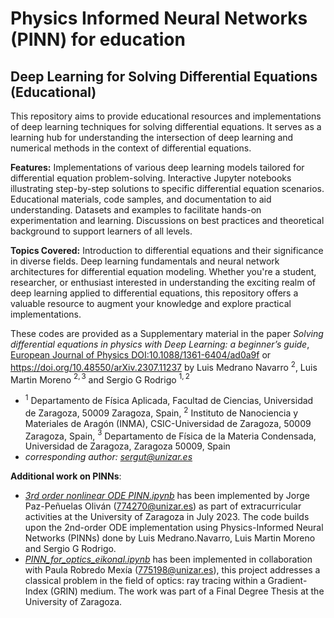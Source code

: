 # Physics Informed Neural Networks (PINN) for education
Deep Learning for Solving Differential Equations (Educational)
---
This repository aims to provide educational resources and implementations of deep learning techniques for solving differential equations. It serves as a learning hub for understanding the intersection of deep learning and numerical methods in the context of differential equations.

**Features:**
Implementations of various deep learning models tailored for differential equation problem-solving.
Interactive Jupyter notebooks illustrating step-by-step solutions to specific differential equation scenarios.
Educational materials, code samples, and documentation to aid understanding.
Datasets and examples to facilitate hands-on experimentation and learning.
Discussions on best practices and theoretical background to support learners of all levels.

**Topics Covered:**
Introduction to differential equations and their significance in diverse fields.
Deep learning fundamentals and neural network architectures for differential equation modeling.
Whether you're a student, researcher, or enthusiast interested in understanding the exciting realm of deep learning applied to differential equations, this repository offers a valuable resource to augment your knowledge and explore practical implementations. 

These codes are provided as a Supplementary material in the paper  *Solving differential equations in physics with Deep Learning: a beginner’s guide*, [European Journal of Physics DOI:10.1088/1361-6404/ad0a9f](https://iopscience.iop.org/article/10.1088/1361-6404/ad0a9f/pdf) or https://doi.org/10.48550/arXiv.2307.11237
by Luis Medrano Navarro $^2$, Luis Martin Moreno $^{2,3}$ and Sergio G Rodrigo $^{1,2}$
+ $^1$ Departamento de Física Aplicada, Facultad de Ciencias, Universidad de Zaragoza, 50009 Zaragoza, Spain, $^2$ Instituto de Nanociencia y Materiales de Aragón (INMA), CSIC-Universidad de Zaragoza, 50009 Zaragoza, Spain, $^3$ Departamento de Física de la Materia Condensada, Universidad de Zaragoza, Zaragoza 50009, Spain
+ *corresponding author: sergut@unizar.es* 

**Additional work on PINNs**:
+ *[3rd order nonlinear ODE PINN.ipynb](3rd_order_nonlinear_ODE_PINN.ipynb)* has been implemented by Jorge Paz-Peñuelas Oliván (774270@unizar.es) as part of extracurricular activities at the University of Zaragoza in July 2023. The code builds upon the 2nd-order ODE implementation using Physics-Informed Neural Networks (PINNs) done by Luis Medrano.Navarro, Luis Martin Moreno and Sergio G Rodrigo.
+ *[PINN_for_optics_eikonal.ipynb](PINN_for_optics_eikonal.ipynb)* has been implemented in collaboration with Paula Robredo Mexía (775198@unizar.es), this project addresses a classical problem in the field of optics: ray tracing within a Gradient-Index (GRIN) medium. The work was part of a Final Degree Thesis at the University of Zaragoza.
